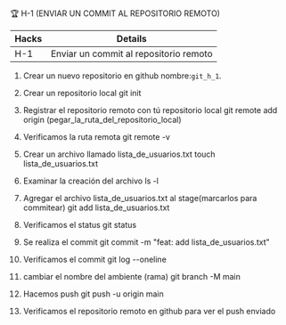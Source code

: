 🏆 H-1 (ENVIAR UN COMMIT AL REPOSITORIO REMOTO)


| Hacks   | Details |
|----------|------|
| H-1     | 	Enviar un commit al repositorio remoto   |

1. Crear un nuevo repositorio en github nombre:`git_h_1`.

2. Crear un repositorio local
git init

3. Registrar el repositorio remoto con tú repositorio local
git remote add origin (pegar_la_ruta_del_repositorio_local)

4. Verificamos la ruta remota
git remote -v

5. Crear un archivo llamado lista_de_usuarios.txt
touch lista_de_usuarios.txt

6. Examinar la creación del archivo
ls -l

7. Agregar el archivo lista_de_usuarios.txt al stage(marcarlos para commitear)
git add lista_de_usuarios.txt

8. Verificamos el status
git status

9. Se realiza el commit
git commit -m "feat: add lista_de_usuarios.txt"

10. Verificamos el commit
git log --oneline

11. cambiar el nombre del ambiente (rama)
git branch -M main

12. Hacemos push
git push -u origin main

13. Verificamos el repositorio remoto en github para ver el push enviado
